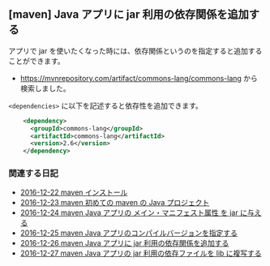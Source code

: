 ## [maven] Java アプリに jar 利用の依存関係を追加する

アプリで jar を使いたくなった時には、依存関係というのを指定すると追加することができます。

* https://mvnrepository.com/artifact/commons-lang/commons-lang から検索しました。


`<dependencies>` に以下を記述すると依存性を追加できます。

```xml
    <dependency>
      <groupId>commons-lang</groupId>
      <artifactId>commons-lang</artifactId>
      <version>2.6</version>
    </dependency>
```



### 関連する日記


* [2016-12-22 maven インストール](http://d.hatena.ne.jp/igapyon/20161222)
* [2016-12-23 maven 初めての maven の Java プロジェクト](http://d.hatena.ne.jp/igapyon/20161223)
* [2016-12-24 maven Java アプリの メイン・マニフェスト属性 を jar に与える](http://d.hatena.ne.jp/igapyon/20161224)
* [2016-12-25 maven Java アプリのコンパイルバージョンを指定する](http://d.hatena.ne.jp/igapyon/20161225)
* [2016-12-26 maven Java アプリに jar 利用の依存関係を追加する](http://d.hatena.ne.jp/igapyon/20161226)
* [2016-12-27 maven Java アプリの jar 利用の依存ファイルを lib に複写する](http://d.hatena.ne.jp/igapyon/20161227)


